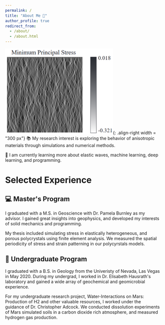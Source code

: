 ```yaml
---
permalink: /
title: "About Me 🔬"
author_profile: true
redirect_from: 
  - /about/
  - /about.html
---
```

![Image of Force Chains in 2D Polycrystal](/images/ForceChains_2DPolycrystal_1.png){: .align-right width = "300 px"}
📚 My research interest is exploring the behavior of anisotropic materials through simulations and numerical methods.

🧠 I am currently learning more about elastic waves, machine learning, deep learning, and programming. 

# Selected Experience

## 💻 Master's Program
I graduated with a M.S. in Geoscience with Dr. Pamela Burnley as my advisor. I gained great insights into geophysics, and developed my interests of solid mechanics and programming.
<!-- data analysis through Python, Matlab, Mathematica, and R.-->

My thesis included simulating stress in elastically heterogeneous, and porous polycrystals using finite element analysis. We measured the spatial periodicity of stress and strain patterning in our polycyrstals models. 
<!-- I implemented the AutoPeriod method (Vlachos et al., 2005) in Python, and was able to detect reoccuring horizontal periodicities of the stress and strain features. -->  

## 🧪 Undergraduate Program
I graduated with a B.S. in Geology from the Univeristy of Nevada, Las Vegas in May 2020.
During my undergrad, I worked in Dr. Elisabeth Hausrath's laboratory and gained a wide array of geochemical and geomicrobial experience. 

For my undergraduate research project, Water-Interactions on Mars: Production of H2
and other valuable resources, I worked under the guidance of Dr. Christopher Adcock. We conducted dissolution experiments of Mars simulated soils in a carbon dioxide rich atmosphere, and measured hydrogen gas production. 

<!-- I assisted with several experiments including: mineral synthesis, dissolution experiments in the field, and laboratory, and algae and bacterial culturing. I also assisted using instruments including: gas chromatograph, atomic absorption spectrophotometer, scanning electron microscope, and inductively coupled plasma mass spectrometer. -->


